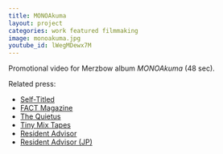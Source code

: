 ```yaml
---
title: MONOAkuma
layout: project
categories: work featured filmmaking
image: monoakuma.jpg
youtube_id: lWegMDewx7M
---
```


Promotional video for Merzbow album _MONOAkuma_ (48 sec).

Related press:

- [Self-Titled](http://www.self-titledmag.com/2018/11/05/merzbow-guide-lawrence-english-feature/)
- [FACT Magazine](http://www.factmag.com/2018/11/05/merzbow-monoakuma-40th-anniversary/)
- [The Quietus](http://thequietus.com/articles/25617-merbow-40th-anniversary-live-record)
- [Tiny Mix Tapes](https://www.tinymixtapes.com/news/merzbow-celebrates-40th-anniversary-new-album-monoakuma-room40)
- [Resident Advisor](https://www.residentadvisor.net/news/42767)
- [Resident Advisor (JP)](https://jp.residentadvisor.net/news/42770)
